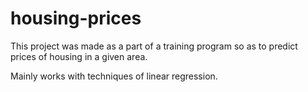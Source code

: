 # housing-prices

This project was made as a part of a training program so as to predict prices of housing in a given area.


Mainly works with techniques of linear regression.

